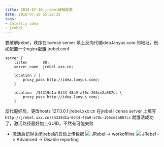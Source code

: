 ```yaml
---
title: 2018-07-10-jrebel破解配置
date: 2018-07-10 15:22:31
tags:
- intellij idea
- jrebel
---
```

要破解jrebel，秩序在license server 填上反向代理idea.lanyus.com 的地址，例如配置一个nginx配置
jrebel.conf
```nginx
server {
    listen       80;
    server_name  jrebel.xxx.cn;

    location / {
        proxy_pass http://idea.lanyus.com/;
    }

    location  /54319d1a-0344-48a9-a70c-265ce2a887cc {
        proxy_pass http://idea.lanyus.com/;
    }
```
反代配好后，更改hosts  127.0.0.1 jrebel.xxx.cn
在jrebel license server 上填写`http://jrebel.xxx.cn/54319d1a-0344-48a9-a70c-265ce2a887cc` 就激活成功了，激活路径最好加上GUID，不然有可能失败
+ 激活后记得关闭jrebel的自动上传数据
![](/2018-07-10-jrebel破解配置/20180710033210430.png)
JRebel -> workoffline
![](/2018-07-10-jrebel破解配置/20180710033244732.png)
JRebel -> Advanced -> Disable reporting